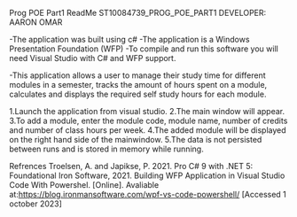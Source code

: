 
Prog POE Part1
ReadMe
ST10084739_PROG_POE_PART1
DEVELOPER: AARON OMAR

-The application was built using c#
-The application is a Windows Presentation Foundation (WFP)
-To compile and run this software you will need Visual Studio
with C# and WFP support.

-This application allows a user to manage their study time for different 
modules in a semester, tracks the amount of hours spent on a module,
calculates and displays the required self study hours for each module.

1.Launch the application from visual studio.
2.The main window will appear.
3.To add a module, enter the module code, module name, number of credits and 
number of class hours per week.
4.The added module will be displayed on the right hand side of the mainwindow.
5.The data is not persisted between runs and is stored in memory while running.

Refrences
Troelsen, A. and Japikse, P. 2021. Pro C# 9 with .NET 5: Foundational 
Iron Software, 2021. Building WFP Application in Visual Studio Code With Powershel. [Online]. Avaliable at:https://blog.ironmansoftware.com/wpf-vs-code-powershell/ [Accessed 1 october 2023]
